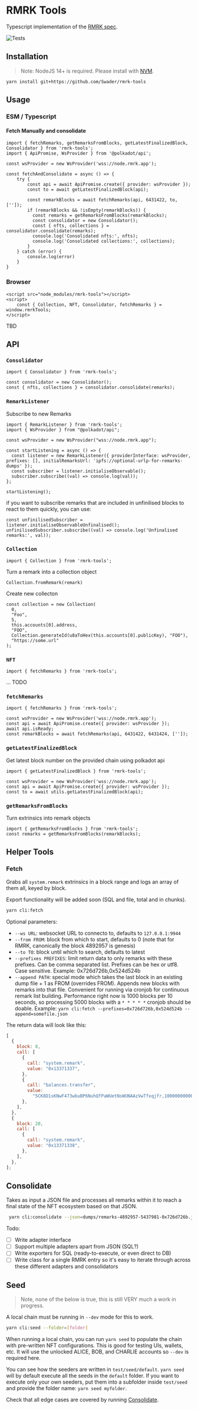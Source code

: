 # RMRK Tools

Typescript implementation of the [RMRK spec](https://github.com/Swader/rmrk-spec/).

![Tests](https://github.com/Swader/rmrk-tools/actions/workflows/run-tests.yml/badge.svg)

## Installation

> Note: NodeJS 14+ is required. Please install with [NVM](https://nvm.sh).

`yarn install git+https://github.com/Swader/rmrk-tools`

## Usage

### ESM / Typescript

#### Fetch Manually and consolidate

```
import { fetchRemarks, getRemarksFromBlocks, getLatestFinalizedBlock, Consolidator } from 'rmrk-tools';
import { ApiPromise, WsProvider } from '@polkadot/api';

const wsProvider = new WsProvider('wss://node.rmrk.app');

const fetchAndConsolidate = async () => {
    try {
        const api = await ApiPromise.create({ provider: wsProvider });
        const to = await getLatestFinalizedBlock(api);

        const remarkBlocks = await fetchRemarks(api, 6431422, to, ['']);
        if (remarkBlocks && !isEmpty(remarkBlocks)) {
          const remarks = getRemarksFromBlocks(remarkBlocks);
          const consolidator = new Consolidator();
          const { nfts, collections } = consolidator.consolidate(remarks);
          console.log('Consolidated nfts:', nfts);
          console.log('Consolidated collections:', collections);
        }
    } catch (error) {
        console.log(error)
    }
}
```

### Browser

```
<script src="node_modules/rmrk-tools"></script>
<script>
    const { Collection, NFT, Consolidator, fetchRemarks } = window.rmrkTools;
</script>
```

TBD

## API

### `Consolidator`

```
import { Consolidator } from 'rmrk-tools';

const consolidator = new Consolidator();
const { nfts, collections } = consolidator.consolidate(remarks);
```

### `RemarkListener`
Subscribe to new Remarks

```
import { RemarkListener } from 'rmrk-tools';
import { WsProvider } from "@polkadot/api";

const wsProvider = new WsProvider("wss://node.rmrk.app");

const startListening = async () => {
  const listener = new RemarkListener({ providerInterface: wsProvider, prefixes: [], initialRemarksUrl: 'ipfs://optional-urlp-for-remarks-dumps' });
  const subscriber = listener.initialiseObservable();
  subscriber.subscribe((val) => console.log(val));
};

startListening();
```

if you want to subscribe remarks that are included in unfinilised blocks to react to them quickly, you can use:
```
const unfinilisedSubscriber = listener.initialiseObservableUnfinalised();
unfinilisedSubscriber.subscribe((val) => console.log('Unfinalised remarks:', val));
```

### `Collection`

```
import { Collection } from 'rmrk-tools';
```

Turn a remark into a collection object
```
Collection.fromRemark(remark)
```

Create new collecton
```
const collection = new Collection(
  0,
  "Foo",
  5,
  this.accounts[0].address,
  "FOO",
  Collection.generateId(u8aToHex(this.accounts[0].publicKey), "FOO"),
  "https://some.url"
);
```

### `NFT`
```
import { fetchRemarks } from 'rmrk-tools';
```
... TODO

### `fetchRemarks`
```
import { fetchRemarks } from 'rmrk-tools';

const wsProvider = new WsProvider('wss://node.rmrk.app');
const api = await ApiPromise.create({ provider: wsProvider });
await api.isReady;
const remarkBlocks = await fetchRemarks(api, 6431422, 6431424, ['']);
```

### `getLatestFinalizedBlock`
Get latest block number on the provided chain using polkadot api
```
import { getLatestFinalizedBlock } from 'rmrk-tools';

const wsProvider = new WsProvider('wss://node.rmrk.app');
const api = await ApiPromise.create({ provider: wsProvider });
const to = await utils.getLatestFinalizedBlock(api);
```

### `getRemarksFromBlocks`
Turn extrinsics into remark objects

```
import { getRemarksFromBlocks } from 'rmrk-tools';
const remarks = getRemarksFromBlocks(remarkBlocks);
```

## Helper Tools

### Fetch

Grabs all `system.remark` extrinsics in a block range and logs an array of them all, keyed by block.

Export functionality will be added soon (SQL and file, total and in chunks).

```bash
yarn cli:fetch
```

Optional parameters:

- `--ws URL`: websocket URL to connecto to, defaults to `127.0.0.1:9944`
- `--from FROM`: block from which to start, defaults to 0 (note that for RMRK, canonically the block 4892957 is genesis)
- `--to TO`: block until which to search, defaults to latest
- `--prefixes PREFIXES`: limit return data to only remarks with these prefixes. Can be comma separated list. Prefixes can be hex or utf8. Case sensitive. Example: 0x726d726b,0x524d524b
- `--append PATH`: special mode which takes the last block in an existing dump file + 1 as FROM (overrides FROM). Appends new blocks with remarks into that file. Convenient for running via cronjob for continuous remark list building. Performance right now is 1000 blocks per 10 seconds, so processing 5000 blocks with a `* * * * *` cronjob should be doable. Example: `yarn cli:fetch --prefixes=0x726d726b,0x524d524b --append=somefile.json`

The return data will look like this:

```js
[
  {
    block: 8,
    call: [
      {
        call: "system.remark",
        value: "0x13371337",
      },
      {
        call: "balances.transfer",
        value:
          "5CK8D1sKNwF473wbuBP6NuhQfPaWUetNsWUNAAzVwTfxqjfr,10000000000000000",
      },
    ],
  },
  {
    block: 20,
    call: [
      {
        call: "system.remark",
        value: "0x13371338",
      },
    ],
  },
];
```

## Consolidate

Takes as input a JSON file and processes all remarks within it to reach a final state of the NFT ecosystem based on that JSON.

```bash
 yarn cli:consolidate --json=dumps/remarks-4892957-5437981-0x726d726b.json
```

Todo:

- [ ] Write adapter interface
- [ ] Support multiple adapters apart from JSON (SQL?)
- [ ] Write exporters for SQL (ready-to-execute, or even direct to DB)
- [ ] Write class for a single RMRK entry so it's easy to iterate through across these different adapters and consolidators

## Seed

> Note, none of the below is true, this is still VERY much a work in progress.

A local chain must be running in `--dev` mode for this to work.

```bash
yarn cli:seed --folder=[folder]
```

When running a local chain, you can run `yarn seed` to populate the chain with pre-written NFT configurations. This is good for testing UIs, wallets, etc. It will use the unlocked ALICE, BOB, and CHARLIE accounts so `--dev` is required here.

You can see how the seeders are written in `test/seed/default`. `yarn seed` will by default execute all the seeds in the `default` folder. If you want to execute only your own seeders, put them into a subfolder inside `test/seed` and provide the folder name: `yarn seed myfolder`.

Check that all edge cases are covered by running [Consolidate](#consolidate).
